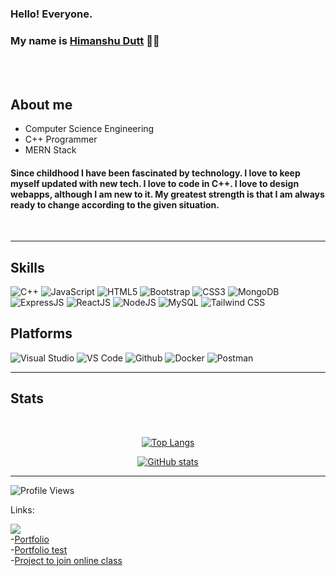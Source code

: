 ### Hello! Everyone.
### My name is [Himanshu Dutt](https://github.com/MyLordHitsHard) 👋🏼
<br> <br>


## About me <br>

- Computer Science Engineering
- C++ Programmer
- MERN Stack

#### Since childhood I have been fascinated by technology. I love to keep myself updated with new tech. I love to code in C++. I love to design webapps, although I am new to it. My greatest strength is that I am always ready to change according to the given situation.

<br>
<hr>

<h2>Skills</h2>


![C++](https://img.shields.io/badge/C++-00599C?style=flat-square&logo=c%2B%2B&logoColor=white)
![JavaScript](https://img.shields.io/badge/JavaScript-ffcb2c?style=flat-square&logo=javascript&logoColor=white)
![HTML5](https://img.shields.io/badge/HTML5-E34F26?style=flat-square&logo=HTML5&logoColor=white)
![Bootstrap](https://img.shields.io/badge/Bootstrap-563D7C?style=flat-square&logo=Bootstrap&logoColor=white)
![CSS3](https://img.shields.io/badge/CSS3-1572B6?style=flat-square&logo=CSS3&logoColor=white)
![MongoDB](https://img.shields.io/badge/MongoDB-47A248?style=flat-square&logo=mongodb&logoColor=white)
![ExpressJS](https://img.shields.io/badge/Express.js-292c33?style=flat-square&logo=express&logoColor=white)
![ReactJS](https://img.shields.io/badge/React-292c33?style=flat-square&logo=react&logoColor=61DAFB)
![NodeJS](https://img.shields.io/badge/Node.js-339933?style=flat-square&logo=node.js&logoColor=white)
![MySQL](https://img.shields.io/badge/MySQL-4479A1?style=flat-square&logo=MySQL&logoColor=white)
![Tailwind CSS](https://img.shields.io/badge/Tailwind_CSS-38B2AC?style=flat-square&logo=Tailwind%20CSS&logoColor=white)



<h2>Platforms</h2>



![Visual Studio](https://img.shields.io/badge/Visual_Studio-5C2D91?style=flat-square&logo=visual%20studio&logoColor=white)
![VS Code](https://img.shields.io/badge/Visual_Studio_Code-007ACC?style=flat-square&logo=visual%20studio%20code&logoColor=white)
![Github](https://img.shields.io/badge/GitHub-181717?style=flat-square&logo=github&logoColor=white)
![Docker](https://img.shields.io/badge/Docker-2496ED?style=flat-square&logo=docker&logoColor=white)
![Postman](https://img.shields.io/badge/Postman-FF6C37?style=flat-square&logo=postman&logoColor=white)

<hr>
  

<h2>Stats</h2>
<div align="center"> <br>

  [![Top Langs](https://github-readme-stats.vercel.app/api/top-langs/?username=MyLordHitsHard&layout=compact&theme=radical)](https://github.com/anuraghazra/github-readme-stats)

[![GitHub stats](https://github-readme-stats.vercel.app/api?username=MyLordHitsHard&show_icons=true&theme=radical)](https://github.com/anuraghazra/github-readme-stats)
  
</div>
<hr>

![Profile Views](https://komarev.com/ghpvc/?username=MyLordHitsHard&color=green)




Links:

<a href="https://www.linkedin.com/in/himanshu-dutt-702b72200/"><img src="https://img.shields.io/badge/-LinkedIn-0077B5?style=flat-square&logo=Linkedin&logoColor=white"/></a> <br>
-[Portfolio](https://feellord.netlify.app/) <br>
-[Portfolio test](https://portfolio-sing.onrender.com/) <br>
-[Project to join online class](https://mylordhitshard.github.io/CS411) <br>
